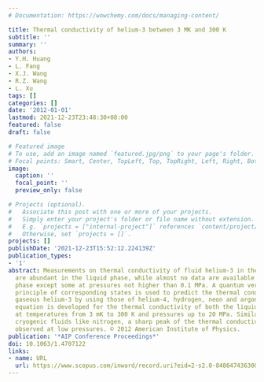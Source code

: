 ```yaml
---
# Documentation: https://wowchemy.com/docs/managing-content/

title: Thermal conductivity of helium-3 between 3 MK and 300 K
subtitle: ''
summary: ''
authors:
- Y.H. Huang
- L. Fang
- X.J. Wang
- R.Z. Wang
- L. Xu
tags: []
categories: []
date: '2012-01-01'
lastmod: 2021-12-23T23:48:30+08:00
featured: false
draft: false

# Featured image
# To use, add an image named `featured.jpg/png` to your page's folder.
# Focal points: Smart, Center, TopLeft, Top, TopRight, Left, Right, BottomLeft, Bottom, BottomRight.
image:
  caption: ''
  focal_point: ''
  preview_only: false

# Projects (optional).
#   Associate this post with one or more of your projects.
#   Simply enter your project's folder or file name without extension.
#   E.g. `projects = ["internal-project"]` references `content/project/deep-learning/index.md`.
#   Otherwise, set `projects = []`.
projects: []
publishDate: '2021-12-23T15:52:12.224139Z'
publication_types:
- '1'
abstract: Measurements on thermal conductivity of fluid helium-3 in the literature
  are abundant in the liquid phase, while almost no data are available in the gas
  phase except some at pressures not higher than 0.1 MPa. A quantum version of the
  principle of corresponding states is used to predict the thermal conductivity of
  gaseous helium-3 by using those of helium-4, hydrogen, neon and argon. An empirical
  equation is developed for the thermal conductivity of both the liquid and gas phases
  at temperatures from 3 mK to 300 K and pressures up to 20 MPa. Similar to other
  cryogenic fluids like nitrogen, a sharp peak of the thermal conductivity curve is
  observed at low pressures. © 2012 American Institute of Physics.
publication: '*AIP Conference Proceedings*'
doi: 10.1063/1.4707122
links:
- name: URL
  url: https://www.scopus.com/inward/record.uri?eid=2-s2.0-84864743630&doi=10.1063%2f1.4707122&partnerID=40&md5=abac63e8b3603b3d389d175da97a570c
---
```

